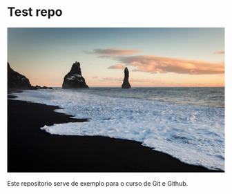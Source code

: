 # Test repo

<img src = "./black_beach.PNG" />

Este repositorio serve de exemplo para o curso de Git e Github.